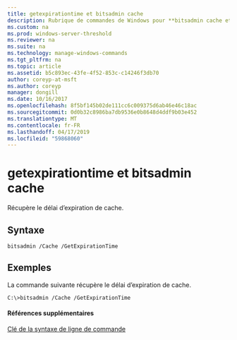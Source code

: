 ```yaml
---
title: getexpirationtime et bitsadmin cache
description: Rubrique de commandes de Windows pour **bitsadmin cache et getexpirationtime** -récupère le délai d’expiration de cache.
ms.custom: na
ms.prod: windows-server-threshold
ms.reviewer: na
ms.suite: na
ms.technology: manage-windows-commands
ms.tgt_pltfrm: na
ms.topic: article
ms.assetid: b5c893ec-43fe-4f52-853c-c14246f3db70
author: coreyp-at-msft
ms.author: coreyp
manager: dongill
ms.date: 10/16/2017
ms.openlocfilehash: 8f5bf145b02de111cc6c009375d6ab46e46c18ac
ms.sourcegitcommit: 0d0b32c8986ba7db9536e0b8648d4ddf9b03e452
ms.translationtype: MT
ms.contentlocale: fr-FR
ms.lasthandoff: 04/17/2019
ms.locfileid: "59868060"
---
```

# <a name="bitsadmin-cache-and-getexpirationtime"></a>getexpirationtime et bitsadmin cache



Récupère le délai d’expiration de cache.

## <a name="syntax"></a>Syntaxe

```
bitsadmin /Cache /GetExpirationTime 
```

## <a name="BKMK_examples"></a>Exemples

La commande suivante récupère le délai d’expiration de cache.
```
C:\>bitsadmin /Cache /GetExpirationTime
```

#### <a name="additional-references"></a>Références supplémentaires

[Clé de la syntaxe de ligne de commande](command-line-syntax-key.md)